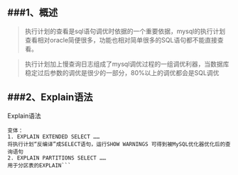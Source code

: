 ###1、概述
---
>执行计划的查看是sql语句调优时依据的一个重要依据，mysql的执行计划查看相对oracle简便很多，功能也相对简单很多的SQL语句都不能直接查看。

>执行计划加上慢查询日志组成了mysql调优过程的一组调优利器，当数据库稳定过后参数的调优是很少的一部分，80%以上的调优都会是SQL调优

###2、Explain语法
---
Explain语法

```EXPLAIN  SELECT ……
变体：
1. EXPLAIN EXTENDED SELECT ……
将执行计划“反编译”成SELECT语句，运行SHOW WARNINGS 可得到被MySQL优化器优化后的查询语句 
2. EXPLAIN PARTITIONS SELECT ……
用于分区表的EXPLAIN```

